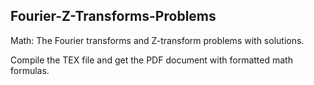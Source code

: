 ## Fourier-Z-Transforms-Problems

Math: The Fourier transforms and Z-transform problems with solutions.

Compile the TEX file and get the PDF document with formatted math formulas.

